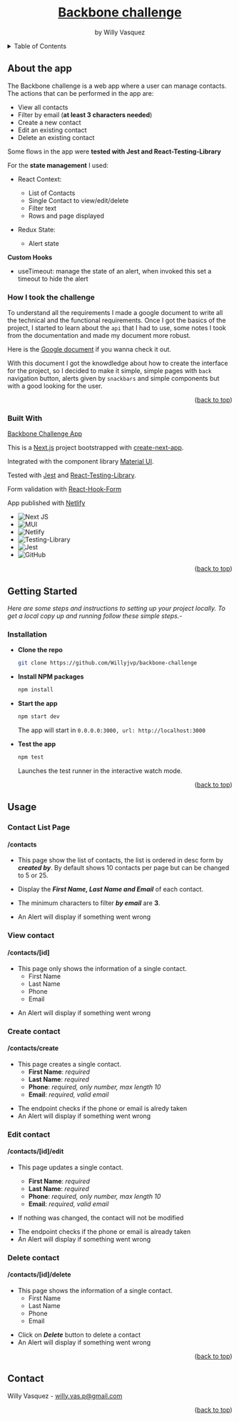 <a name="readme-top"></a>

<!-- PROJECT LOGO -->
<div align="center">
  <h1><a href="href="https://backbone-challenge.netlify.app/"">Backbone challenge</a></h1>
  <p>by Willy Vasquez</p>
</div>

<!-- TABLE OF CONTENTS -->
<details>
  <summary>Table of Contents</summary>
  <ol>
    <li>
      <a href="#about-the-project">About The Project</a>
      <ul>
        <li><a href="#how-started">How I take the challenge</a></li>
        <li><a href="#built-with">Built With</a></li>
      </ul>
    </li>
    <li>
      <a href="#getting-started">Getting Started</a>
      <ul>
        <li><a href="#installation">Installation</a></li>
      </ul>
    </li>
    <li><a href="#usage">Usage</a></li>
  </ol>
</details>

<!-- ABOUT THE PROJECT -->

## About the app

The Backbone challenge is a web app where a user can manage contacts. 
The actions that can be performed in the app are:

- View all contacts
- Filter by email (**at least 3 characters needed**)
- Create a new contact
- Edit an existing contact
- Delete an existing contact

Some flows in the app were **tested with Jest and React-Testing-Library**

For the **state management** I used:
* React Context:
  * List of Contacts
  * Single Contact to view/edit/delete
  * Filter text
  * Rows and page displayed
  
* Redux State:
  * Alert state

**Custom Hooks**
* useTimeout: manage the state of an alert, when invoked this set a timeout to hide the alert 



### How I took the challenge

To understand all the requirements I made a google document to write all the technical and the functional requirements. Once I got the basics of the project, I started to learn about the `api` that I had to use, some notes I took from the documentation and made my document more robust.

Here is the [Google document](https://docs.google.com/document/d/1PNtYtnI8BN02sw4LnjxcSxrQwIBfGm3Z0yFcWgV0-i4/edit?usp=sharing) if you wanna check it out.

With this document I got the knowdledge about how to create the interface for the project, so I decided to make it simple, simple pages with `back` navigation button, alerts given by `snackbars` and simple components but with a good looking for the user.

<p align="right">(<a href="#readme-top">back to top</a>)</p>

### Built With
[Backbone Challenge App](https://backbone-challenge.netlify.app/)

This is a [Next.js](https://nextjs.org/) project bootstrapped with [create-next-app](https://github.com/vercel/next.js/tree/canary/packages/create-next-app). 

Integrated with the component library [Material UI](https://mui.com).

Tested with [Jest](https://jestjs.io/) and [React-Testing-Library](https://testing-library.com/).

Form validation with [React-Hook-Form](https://react-hook-form.com/)

App published with [Netlify](https://app.netlify.com/) 

- ![Next JS](https://img.shields.io/badge/Next-black?style=for-the-badge&logo=next.js&logoColor=white)
- ![MUI](https://img.shields.io/badge/MUI-%230081CB.svg?style=for-the-badge&logo=mui&logoColor=white)
- ![Netlify](https://img.shields.io/badge/netlify-%23000000.svg?style=for-the-badge&logo=netlify&logoColor=#00C7B7)
- ![Testing-Library](https://img.shields.io/badge/-TestingLibrary-%23E33332?style=for-the-badge&logo=testing-library&logoColor=white)
- ![Jest](https://img.shields.io/badge/-jest-%23C21325?style=for-the-badge&logo=jest&logoColor=white)
- ![GitHub](https://img.shields.io/badge/github-%23121011.svg?style=for-the-badge&logo=github&logoColor=white)


<p align="right">(<a href="#readme-top">back to top</a>)</p>

<!-- GETTING STARTED -->

## Getting Started

_Here are some steps and instructions to setting up your project locally. To get a local copy up and running follow these simple steps.-_


### Installation

* **Clone the repo**
   ```sh
   git clone https://github.com/Willyjvp/backbone-challenge
   ```
* **Install NPM packages**
   ```sh
   npm install
   ```
* **Start the app**
   ```sh
   npm start dev
   ```
   The app will start in `0.0.0.0:3000, url: http://localhost:3000`

* **Test the app**
   ```sh
   npm test
   ```
   Launches the test runner in the interactive watch mode.

<p align="right">(<a href="#readme-top">back to top</a>)</p>

<!-- USAGE EXAMPLES -->

## Usage

### Contact List Page 
#### /contacts
  - This page show the list of contacts, the list is ordered in desc form by ***created by***. By default shows 10 contacts per page but can be changed to 5 or 25. 
  
  - Display the ***First Name, Last Name and Email*** of each contact.

  - The minimum characters to filter ***by email*** are **3**.
  * An Alert will display if something went wrong

### View contact
#### /contacts/[id]

- This page only shows the information of a single contact.
    - First Name
    - Last Name
    - Phone
    - Email
* An Alert will display if something went wrong

### Create contact
#### /contacts/create

- This page creates a single contact.
    - **First Name**: *required*
    - **Last Name**: *required*
    - **Phone**: *required, only number, max length 10*
    - **Email**: *required, valid email*
    
    
* The endpoint checks if the phone or email is alredy taken
* An Alert will display if something went wrong

### Edit contact
#### /contacts/[id]/edit

- This page updates a single contact. 
    - **First Name**: *required*
    - **Last Name**: *required*
    - **Phone**: *required, only number, max length 10*
    - **Email**: *required, valid email*

- If nothing was changed, the contact will not be modified
* The endpoint checks if the phone or email is already taken
* An Alert will display if something went wrong

### Delete contact
#### /contacts/[id]/delete

- This page shows the information of a single contact.
    - First Name
    - Last Name
    - Phone
    - Email
* Click on ***Delete*** button to delete a contact
* An Alert will display if something went wrong

<p align="right">(<a href="#readme-top">back to top</a>)</p>

<!-- CONTACT -->

## Contact
Willy Vasquez - willy.vas.p@gmail.com
    
<p align="right">(<a href="#readme-top">back to top</a>)</p>
